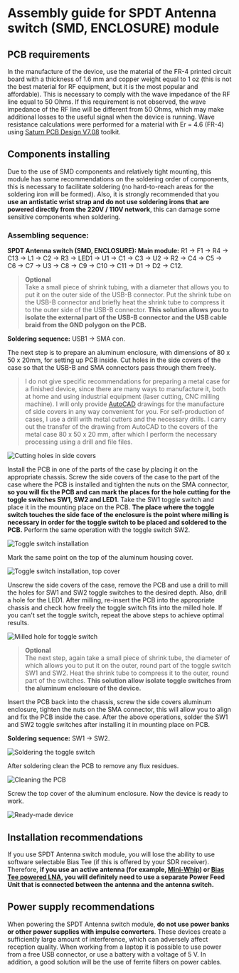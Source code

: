 # Assembly guide for SPDT Antenna switch (SMD, ENCLOSURE) module

## PCB requirements
In the manufacture of the device, use the material of the FR-4 printed circuit board with a thickness of 1.6 mm and copper weight equal to 1 oz (this is not the best material for RF equipment, but it is the most popular and affordable). This is necessary to comply with the wave impedance of the RF line equal to 50 Ohms. If this requirement is not observed, the wave impedance of the RF line will be different from 50 Ohms, which may make additional losses to the useful signal when the device is running. Wave resistance calculations were performed for a material with Er = 4.6 (FR-4) using [Saturn PCB Design V7.08](http://www.saturnpcb.com/pcb_toolkit/) toolkit.

## Components installing 
Due to the use of SMD components and relatively tight mounting, this module has some recommendations on the soldering order of components, this is necessary to facilitate soldering (no hard-to-reach areas for the soldering iron will be formed).
Also, it is strongly recommended that you **use an antistatic wrist strap and do not use soldering irons that are powered directly from the 220V / 110V network**, this can damage some sensitive components when soldering.

### Assembling sequence:

**SPDT Antenna switch (SMD, ENCLOSURE): Main module:** R1 -> F1 -> R4 -> C13 -> L1 -> C2 -> R3 -> LED1 -> U1 -> C1 -> C3 -> U2 -> R2 -> C4 -> C5 -> C6 -> C7 -> U3 -> C8 -> C9 -> C10 -> C11 -> D1 -> D2 -> C12.

> **Optional**  
> Take a small piece of shrink tubing, with a diameter that allows you to put it on the outer side of the USB-B connector. Put the shrink tube on the USB-B connector and briefly heat the shrink tube to compress it to the outer side of the USB-B connector. **This solution allows you to isolate the external part of the USB-B connector and the USB cable braid from the GND polygon on the PCB.**  

**Soldering sequence:** USB1 -> SMA con.  

The next step is to prepare an aluminum enclosure, with dimensions of 80 x 50 x 20mm, for setting up PCB inside. Cut holes in the side covers of the case so that the USB-B and SMA connectors pass through them freely.
> I do not give specific recommendations for preparing a metal case for a finished device, since there are many ways to manufacture it, both at home and using industrial equipment (laser cutting, CNC milling machine). I will only provide [AutoCAD](./Enclosure%20model%20files/) drawings for the manufacture of side covers in any way convenient for you. For self-production of cases, I use a drill with metal cutters and the necessary drills. I carry out the transfer of the drawing from AutoCAD to the covers of the metal case 80 x 50 x 20 mm, after which I perform the necessary processing using a drill and file files.

![Cutting holes in side covers](../../Resources/SPDT%20Antenna%20switch/Enclosure-Cutting-holes-in-side-covers.jpg)  

Install the PCB in one of the parts of the case by placing it on the appropriate chassis. Screw the side covers of the case to the part of the case where the PCB is installed and tighten the nuts on the SMA connector, **so you will fix the PCB and can mark the places for the hole cutting for the toggle switches SW1, SW2 and LED1**. Take the SW1 toggle switch and place it in the mounting place on the PCB. **The place where the toggle switch touches the side face of the enclosure is the point where milling is necessary in order for the toggle switch to be placed and soldered to the PCB.** Perform the same operation with the toggle switch SW2.

![Toggle switch installation](../../Resources/SPDT%20Antenna%20switch/Enclosure-Toggle-switch-installation.jpg)  

Mark the same point on the top of the aluminum housing cover. 

![Toggle switch installation, top cover](../../Resources/SPDT%20Antenna%20switch/Enclosure-Toggle-switch-installation-top-cover.jpg)  

Unscrew the side covers of the case, remove the PCB and use a drill to mill the holes for SW1 and SW2 toggle switches to the desired depth. Also, drill a hole for the LED1. After milling, re-insert the PCB into the appropriate chassis and check how freely the toggle switch fits into the milled hole. If you can't set the toggle switch, repeat the above steps to achieve optimal results.  

![Milled hole for toggle switch](../../Resources/SPDT%20Antenna%20switch/Enclosure-Milled-hole-for-toggle-switch.jpg) 

> **Optional**  
> The next step, again take a small piece of shrink tube, the diameter of which allows you to put it on the outer, round part of the toggle switch SW1 and SW2. Heat the shrink tube to compress it to the outer, round part of the switches. **This solution allow isolate toggle switches from the aluminum enclosure of the device.**   

Insert the PCB back into the chassis, screw the side covers aluminum enclosure, tighten the nuts on the SMA connector, this will allow you to align and fix the PCB inside the case. After the above operations, solder the SW1 and SW2 toggle switches after installing it in mounting place on PCB.  

**Soldering sequence:** SW1 -> SW2.  

![Soldering the toggle switch](../../Resources/SPDT%20Antenna%20switch/Enclosure-Soldering-the-toggle-switch.jpg)  

After soldering clean the PCB to remove any flux residues.

![Cleaning the PCB](../../Resources/HF%20Upconverter/Cleaning-the-PCB.jpg)

Screw the top cover of the aluminum enclosure. Now the device is ready to work.

![Ready-made device](../../Resources/SPDT%20Antenna%20switch/Enclosure-Ready-made-device.jpg)  

## Installation recommendations
If you use SPDT Antenna switch module, you will lose the ability to use software selectable Bias Tee (if this is offered by your SDR receiver). Therefore, **if you use an active antenna (for example, [Mini-Whip](https://easyeda.com/IgrikXD/Antenna_Mini_Whip_SMD-74e9e6740b814f6c901a811855125754)) or [Bias Tee powered LNA](https://easyeda.com/IgrikXD/bias-tee-lna-smd-enclosure), you will definitely need to use a separate Power Feed Unit that is connected between the antenna and the antenna switch.**

## Power supply recommendations
When powering the SPDT Antenna switch module, **do not use power banks or other power supplies with impulse converters**. These devices create a sufficiently large amount of interference, which can adversely affect reception quality. When working from a laptop it is possible to use power from a free USB connector, or use a battery with a voltage of 5 V. In addition, a good solution will be the use of ferrite filters on power cables.
